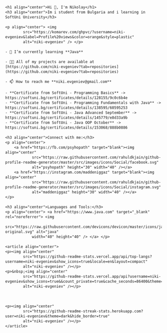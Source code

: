     <h1 align="center">Hi 👋, I'm Nikolay</h1>
    <h3 align="center">Im i student from Bulgaria and i learning in SoftUni University</h3>

    <p align="center"> <img
            src="https://komarev.com/ghpvc/?username=niki-evgeniev&label=Profile%20views&color=orange&style=plastic"
            alt="niki-evgeniev" /> </p>

    - 🌱 I’m currently learning **Java**

    - 👨‍💻 All of my projects are available at
    [https://github.com/niki-evgeniev?tab=repositories](https://github.com/niki-evgeniev?tab=repositories)

    - 📫 How to reach me **niki.evgeniev@gmail.com**

    - **Certificate from SoftUni - Programming Basics** -> https://softuni.bg/certificates/details/128155/9c0c6b4e
    - **Certificate from SoftUni - Programming Fundamentals with Java** ->
    https://softuni.bg/certificates/details/138595/60595253
    - **Certificate from SoftUni - Java Advanced September** -> https://softuni.bg/certificates/details/145779/e8d33a9b
    - **Certificate from SoftUni - Java OOP October** -> https://softuni.bg/certificates/details/153068/888b0886

    <h3 align="center">Connect with me:</h3>
    <p align="center">
        <a href="https://fb.com/psyhopath" target="blank"><img align="center"
                src="https://raw.githubusercontent.com/rahuldkjain/github-profile-readme-generator/master/src/images/icons/Social/facebook.svg"
                alt="psyhopath" height="30" width="40" /></a>
        <a href="https://instagram.com/maddeniggaz" target="blank"><img align="center"
                src="https://raw.githubusercontent.com/rahuldkjain/github-profile-readme-generator/master/src/images/icons/Social/instagram.svg"
                alt="maddeniggaz" height="30" width="40" /></a>
    </p>

    <h3 align="center">Languages and Tools:</h3>
    <p align="center"> <a href="https://www.java.com" target="_blank" rel="noreferrer"> <img
                src="https://raw.githubusercontent.com/devicons/devicon/master/icons/java/java-original.svg" alt="java"
                width="40" height="40" /> </a> </p>

    <article align="center">
    <p><img align="center"
            src="https://github-readme-stats.vercel.app/api/top-langs?username=niki-evgeniev&show_icons=true&locale=en&layout=compact"
            alt="niki-evgeniev" /></p>
    <p>&nbsp;<img align="center"
            src="https://github-readme-stats.vercel.app/api?username=niki-evgeniev&show_icons=true&&count_private=true&cache_seconds=86400&theme=gotham"
            alt="niki-evgeniev" /></p>



    <p><img align="center"
            src="https://github-readme-streak-stats.herokuapp.com?user=niki-evgeniev&theme=dark&hide_border=true"
            alt="niki-evgeniev" /></p>
    </article>

